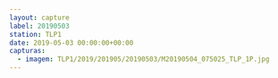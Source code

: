 ```yaml
---
layout: capture
label: 20190503
station: TLP1
date: 2019-05-03 00:00:00+00:00
capturas:
  - imagem: TLP1/2019/201905/20190503/M20190504_075025_TLP_1P.jpg
---
```

